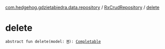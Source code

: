 [com.hedgehog.gdzietabiedra.data.repository](../index.md) / [RxCrudRepository](index.md) / [delete](./delete.md)

# delete

`abstract fun delete(model: `[`M`](index.md#M)`): `[`Completable`](http://reactivex.io/RxJava/javadoc/io/reactivex/Completable.html)